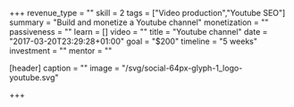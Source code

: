 +++
revenue_type = ""
skill = 2
tags = ["Video production","Youtube SEO"]
summary = "Build and monetize a Youtube channel"
monetization = ""
passiveness = ""
learn = []
video = ""
title = "Youtube channel"
date = "2017-03-20T23:29:28+01:00"
goal = "$200"
timeline = "5 weeks"
investment = ""
mentor = ""

[header]
  caption = ""
  image = "/svg/social-64px-glyph-1_logo-youtube.svg"

+++

